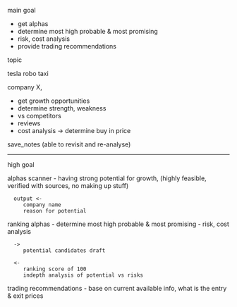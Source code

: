 main goal
   - get alphas
   - determine most high probable & most promising
   - risk, cost analysis
   - provide trading recommendations


topic

tesla robo taxi



company X,
   - get growth opportunities
   - determine strength, weakness
   - vs competitors
   - reviews
   - cost analysis -> determine buy in price




save_notes (able to revisit and re-analyse)

________________________________________________________________________________________

high goal
   
   alphas scanner
      - having strong potential for growth, (highly feasible, verified with sources, no making up stuff)

      output <-
         company name
         reason for potential


   ranking alphas
      - determine most high probable & most promising
      - risk, cost analysis


      -> 
         potential candidates draft

      <-
         ranking score of 100
         indepth analysis of potential vs risks





   trading recommendations
      - base on current available info, what is the entry & exit prices
   